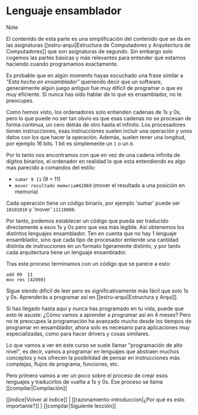 # Lenguaje ensamblador
> [!NOTE]
> El contenido de esta parte es una simplificación del contenido que se da en las asignaturas [[estru-arqui|Estructura de Computadores y Arquitectura de Computadores]] que son asignaturas de segundo. Sin embargo solo cogemos las partes básicas y más relevantes para entender qué estamos haciendo cuando programamos exactamente.

Es probable que en algún momento hayas escuchado una frase similar a _"Esta hecho en ensamblador"_ queriendo decir que un software, generalmente algún juego antiguo fue muy difícil de programar o que es muy eficiente. Si nunca has oído hablar de lo que es ensamblador, no te preocupes.

Como hemos visto, los ordenadores solo entienden cadenas de 1s y 0s, pero lo que puede no ser tan obvio es que esas cadenas no se procesan de forma continua, un cero detrás de otro hasta el infinito. Los procesadores tienen instrucciones, esas instrucciones suelen incluir una operación y unos datos con los que hacer la operación. Además, suelen tener una longitud, por ejemplo 16 bits. 1 bit es simplemente un `1` o un `0`.

Por lo tanto nos encontramos con que en vez de una cadena infinita de dígitos binarios, el ordenador en realidad lo que esta entendiendo es algo mas parecido a comandos del estilo:
- `sumar 9 11` (9 + 11)
- `mover resultado memoria#42069` (mover el resultado a una posición en memoria)

Cada operación tiene un código binario, por ejemplo 'sumar' puede ser `10101010` y 'mover' `11110000`.

Por tanto, podemos establecer un código que pueda ser traducido directamente a esos 1s y 0s pero que sea más legible. Así obtenemos los distintos lenguajes ensamblador. Ten en cuenta que no hay 1 lenguaje ensamblador, sino que cada tipo de procesador entiende una cantidad distinta de instrucciones en un formato ligeramente distinto, y por tanto cada arquitectura tiene un lenguaje ensamblador.

Tras este proceso terminamos con un código que se parece a esto:

```x86
add 09  11
mov res [42069]
```

Sigue siendo difícil de leer pero es significativamente más fácil que solo 1s y 0s. Aprenderás a programar así en [[estru-arqui|Estructura y Arqui]].

Si has llegado hasta aquí y nunca has programado en tu vida, puede que esto te asuste: ¿Cómo vamos a aprender a programar así en 4 meses? Pero no te preocupes la programación ha avanzado mucho desde los tiempos de programar en ensamblador, ahora solo es necesario para aplicaciones muy especializadas, como para hacer drivers y cosas similares.

Lo que vamos a ver en este curso se suele llamar "programación de alto nivel", es decir, vamos a programar en lenguajes que abstraen muchos conceptos y nos ofrecen la posibilidad de pensar en instrucciones más complejas, flujos de programa, funciones, etc.

Pero primero vamos a ver un poco sobre el proceso de crear esos lenguajes y traducirlos de vuelta a 1s y 0s. Ese proceso se llama [[compilar|Compilación]]

[[indice|Volver al índice]] | [[razonamiento-introduccion|¿Por qué es esto importante?]] | [[compilar|Siguiente lección]]